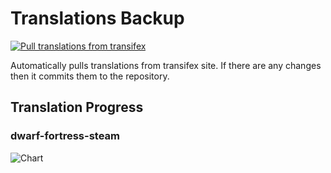 # Translations Backup

[![Pull translations from transifex](https://github.com/dfint/translations-backup/actions/workflows/pull-translations.yml/badge.svg)](https://github.com/dfint/translations-backup/actions/workflows/pull-translations.yml)

Automatically pulls translations from transifex site. If there are any changes then it commits them to the repository.

## Translation Progress

### dwarf-fortress-steam

![Chart](https://quickchart.io/chart/render/sf-17a9caf4-5911-4901-9038-f27cdde80bf5)
<!--
### dwarf-fortress

![Chart](https://quickchart.io/chart/render/sf-8a7171f6-f640-4cec-9371-62efa175793e)
-->